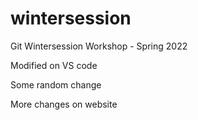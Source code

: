 # wintersession
Git Wintersession Workshop - Spring 2022

Modified on VS code

Some random change

More changes on website
